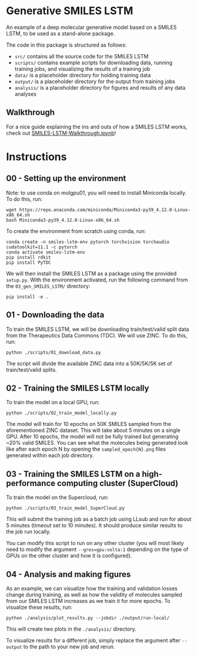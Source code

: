 # Generative SMILES LSTM
An example of a deep molecular generative model based on a SMILES LSTM, to be used as a stand-alone package.

The code in this package is structured as follows:
* `src/` contains all the source code for the SMILES LSTM
* `scripts/` contains example scripts for downloading data, running training jobs, and visualizing the results of a training job
* `data/` is a placeholder directory for holding training data
* `output/` is a placeholder directory for the output from training jobs
* `analysis/` is a placeholder directory for figures and results of any data analyses

## Walkthrough
For a nice guide explaining the ins and outs of how a SMILES LSTM works, check out [SMILES-LSTM-Walkthrough.ipynb](./SMILES-LSTM-Walkthrough.ipynb)!

# Instructions
## 00 - Setting up the environment
Note: to use conda on molgpu01, you will need to install Miniconda locally. To do this, run:
```
wget https://repo.anaconda.com/miniconda/Miniconda3-py39_4.12.0-Linux-x86_64.sh
bash Miniconda3-py39_4.12.0-Linux-x86_64.sh 
```

To create the environment from scratch using conda, run:
```
conda create -n smiles-lstm-env pytorch torchvision torchaudio cudatoolkit=11.1 -c pytorch
conda activate smiles-lstm-env
pip install rdkit
pip install PyTDC
```

We will then install the SMILES LSTM as a package using the provided `setup.py`. With the environment activated, run the following command from the `03_gen_SMILES_LSTM/` directory:
```
pip install -e .
```

## 01 - Downloading the data
To train the SMILES LSTM, we will be downloading train/test/valid split data from the Therapeutics Data Commons (TDC). We will use ZINC. To do this, run:
```
python ./scripts/01_download_data.py
```

The script will divide the available ZINC data into a 50K/5K/5K set of train/test/valid splits.

## 02 - Training the SMILES LSTM locally
To train the model on a local GPU, run:
```
python ./scripts/02_train_model_locally.py
```

The model will train for 10 epochs on 50K SMILES sampled from the aforementioned ZINC dataset. This will take about 5 minutes on a single GPU. After 10 epochs, the model will not be fully trained but generating ~20% valid SMILES. You can see what the molecules being generated look like after each epoch N by opening the `sampled_epoch{N}.png` files generated within each job directory.

## 03 - Training the SMILES LSTM on a high-performance computing cluster (SuperCloud)
To train the model on the Supercloud, run:
```
python ./scripts/03_train_model_SuperCloud.py
```

This will submit the training job as a batch job using LLsub and run for about 5 minutes (timeout set to 10 minutes). It should produce similar results to the job run locally.

You can modify this script to run on any other cluster (you will most likely need to modify the argument `--gres=gpu:volta:1` depending on the type of GPUs on the other cluster and how it is configured).

## 04 - Analysis and making figures
As an example, we can visualize how the training and validation losses change during training, as well as how the validity of molecules sampled from our SMILES LSTM increases as we train it for more epochs. To visualize these results, run:
```
python ./analysis/plot_results.py --jobdir ./output/run-local/
``` 

This will create two plots in the `./analysis/` directory.

To visualize results for a different job, simply replace the argument after `--output` to the path to your new job and rerun.
